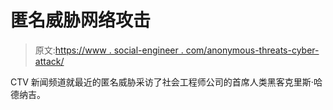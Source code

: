 # 匿名威胁网络攻击

> 原文:[https://www . social-engineer . com/anonymous-threats-cyber-attack/](https://www.social-engineer.com/anonymous-threatens-cyber-attack/)

CTV 新闻频道就最近的匿名威胁采访了社会工程师公司的首席人类黑客克里斯·哈德纳吉。